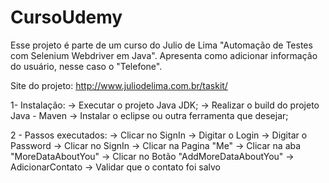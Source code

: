 # CursoUdemy
Esse projeto é parte de um curso do Julio de Lima "Automação de Testes com Selenium Webdriver em Java".
Apresenta como adicionar informação do usuário, nesse caso o "Telefone". 

Site do projeto: http://www.juliodelima.com.br/taskit/

 1- Instalação:
    -> Executar o projeto Java JDK;
    -> Realizar o build do projeto Java - Maven 
    -> Instalar o eclipse ou outra ferramenta que desejar; 

2 - Passos executados:
    -> Clicar no SignIn
    -> Digitar o Login
    -> Digitar o Password
    -> Clicar no SignIn
    -> Clicar na Pagina "Me"
    -> Clicar na aba "MoreDataAboutYou"
    -> Clicar no Botão "AddMoreDataAboutYou"
    -> AdicionarContato
    -> Validar que o contato foi salvo
